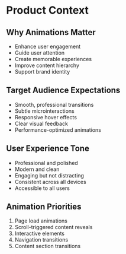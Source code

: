 # Product Context

## Why Animations Matter

- Enhance user engagement
- Guide user attention
- Create memorable experiences
- Improve content hierarchy
- Support brand identity

## Target Audience Expectations

- Smooth, professional transitions
- Subtle microinteractions
- Responsive hover effects
- Clear visual feedback
- Performance-optimized animations

## User Experience Tone

- Professional and polished
- Modern and clean
- Engaging but not distracting
- Consistent across all devices
- Accessible to all users

## Animation Priorities

1. Page load animations
2. Scroll-triggered content reveals
3. Interactive elements
4. Navigation transitions
5. Content section transitions
